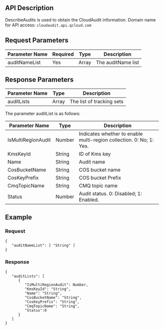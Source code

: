 
## API Description
  DescribeAudits is used to obtain the CloudAudit information.
Domain name for API access: `cloudaudit.api.qcloud.com`


## Request Parameters
| Parameter Name | Required | Type | Description |
|---------|---------|---------|--------|
| auditNameList | Yes | Array | The auditName list |
## Response Parameters

| Parameter Name | Type | Description |
|---------|---------|---------|
| auditLists | Array | The list of tracking sets |

The parameter auditList is as follows:

| Parameter Name | Type | Description |
|---------|---------|---------|
| IsMultiRegionAudit	|	Number	| Indicates whether to enable multi-region collection. 0: No; 1: Yes. |
| KmsKeyId | String | ID of Kms key |
| Name | String | Audit name |
| CosBucketName | String | COS bucket name |
| CosKeyPrefix | String | COS bucket Prefix |
| CmqTopicName | String | CMQ topic name |
| Status | Number | Audit status. 0: Disabled; 1: Enabled. |


## Example
### Request

```
{
   "auditNameList": [ "String" ]
}
```
### Response

```
{
   "auditLists": [
      {
         "IsMultiRegionAudit": Number,
         "KmsKeyId": "String",
         "Name": "String",
         "CosBucketName": "String",
         "CosKeyPrefix": "String",
         "CmqTopicName": "String",
         "Status":0
      }
   ]
}
```

